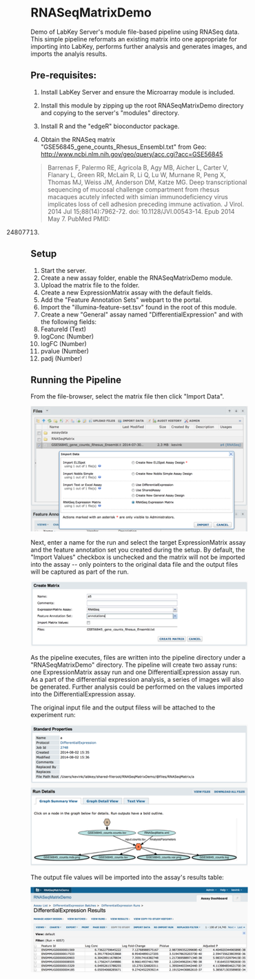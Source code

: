 RNASeqMatrixDemo
================

Demo of LabKey Server's module file-based pipeline using RNASeq data.  This simple pipeline reformats an existing matrix into one appropriate for importing into LabKey, performs further analysis and generates images, and imports the analyis results.

Pre-requisites:
---------------

1. Install LabKey Server and ensure the Microarray module is included.

2. Install this module by zipping up the root RNASeqMatrixDemo directory and copying to the server's "modules" directory.

3. Install R and the "edgeR" bioconductor package.

4. Obtain the RNASeq matrix "GSE56845_gene_counts_Rhesus_Ensembl.txt" from Geo:
http://www.ncbi.nlm.nih.gov/geo/query/acc.cgi?acc=GSE56845

> Barrenas F, Palermo RE, Agricola B, Agy MB, Aicher L, Carter V, Flanary L,
Green RR, McLain R, Li Q, Lu W, Murnane R, Peng X, Thomas MJ, Weiss JM, Anderson 
DM, Katze MG. Deep transcriptional sequencing of mucosal challenge compartment
from rhesus macaques acutely infected with simian immunodeficiency virus
implicates loss of cell adhesion preceding immune activation. J Virol. 2014 Jul
15;88(14):7962-72. doi: 10.1128/JVI.00543-14. Epub 2014 May 7. PubMed PMID:
24807713.



Setup
-----

1. Start the server.
2. Create a new assay folder, enable the RNASeqMatrixDemo module.
3. Upload the matrix file to the folder.
3. Create a new ExpressionMatrix assay with the default fields.
4. Add the "Feature Annotation Sets" webpart to the portal.
5. Import the "illumina-feature-set.tsv" found in the root of this module.
4. Create a new "General" assay named "DifferentialExpression" and with the following fields:
  1. FeatureId (Text)
  2. logConc (Number)
  3. logFC (Number)
  4. pvalue (Number)
  5. padj (Number)


Running the Pipeline
--------------------

From the file-browser, select the matrix file then click "Import Data".

<img src="https://raw.githubusercontent.com/LabKey/RNASeqMatrixDemo/master/docs/img/import-data.png"/>

Next, enter a name for the run and select the target ExpressionMatrix assay and the feature annotation set you created during the setup.  By default, the "Import Values" checkbox is unchecked and the matrix will not be imported into the assay -- only pointers to the original data file and the output files will be captured as part of the run.

<img src="https://raw.githubusercontent.com/LabKey/RNASeqMatrixDemo/master/docs/img/create-matrix-form.png"/>

As the pipeline executes, files are written into the pipeline directory under a "RNASeqMatrixDemo" directory.  The pipeline will create two assay runs: one ExpressionMatrix assay run and one DifferentialExpression assay run.  As a part of the differential expression analysis, a series of images will also be generated.  Further analysis could be performed on the values imported into the DifferentialExpression assay.

The original input file and the output filess will be attached to the experiment run:

<img src="https://raw.githubusercontent.com/LabKey/RNASeqMatrixDemo/master/docs/img/diff-expr-exp-run.png"/>

The output file values will be imported into the assay's results table:

<img src="https://raw.githubusercontent.com/LabKey/RNASeqMatrixDemo/master/docs/img/diff-expr-assay-run.png"/>
